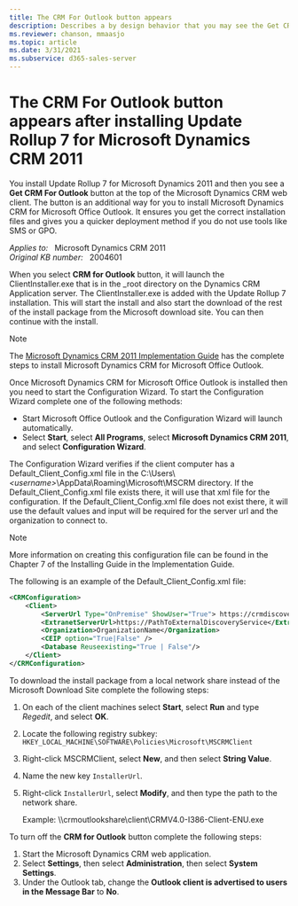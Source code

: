 ```yaml
---
title: The CRM For Outlook button appears
description: Describes a by design behavior that you may see the Get CRM For Outlook button at the top of the Microsoft Dynamics CRM web client after installing Update Rollup 7 for Microsoft Dynamics CRM 2011.
ms.reviewer: chanson, mmaasjo
ms.topic: article
ms.date: 3/31/2021
ms.subservice: d365-sales-server
---
```

# The CRM For Outlook button appears after installing Update Rollup 7 for Microsoft Dynamics CRM 2011

You install Update Rollup 7 for Microsoft Dynamics 2011 and then you see a **Get CRM For Outlook** button at the top of the Microsoft Dynamics CRM web client. The button is an additional way for you to install Microsoft Dynamics CRM for Microsoft Office Outlook. It ensures you get the correct installation files and gives you a quicker deployment method if you do not use tools like SMS or GPO.

_Applies to:_ &nbsp; Microsoft Dynamics CRM 2011  
_Original KB number:_ &nbsp; 2004601

When you select **CRM for Outlook** button, it will launch the ClientInstaller.exe that is in the _root directory on the Dynamics CRM Application server. The ClientInstaller.exe is added with the Update Rollup 7 installation. This will start the install and also start the download of the rest of the install package from the Microsoft download site. You can then continue with the install.

> [!NOTE]
> The [Microsoft Dynamics CRM 2011 Implementation Guide](https://www.microsoft.com/download/details.aspx?id=3621) has the complete steps to install Microsoft Dynamics CRM for Microsoft Office Outlook.

Once Microsoft Dynamics CRM for Microsoft Office Outlook is installed then you need to start the Configuration Wizard. To start the Configuration Wizard complete one of the following methods:

- Start Microsoft Office Outlook and the Configuration Wizard will launch automatically.
- Select **Start**, select **All Programs**, select **Microsoft Dynamics CRM 2011**, and select **Configuration Wizard**.

The Configuration Wizard verifies if the client computer has a Default_Client_Config.xml file in the C:\Users\\*\<username>*\AppData\Roaming\Microsoft\MSCRM directory. If the Default_Client_Config.xml file exists there, it will use that xml file for the configuration. If the Default_Client_Config.xml file does not exist there, it will use the default values and input will be required for the server url and the organization to connect to.

> [!NOTE]
> More information on creating this configuration file can be found in the Chapter 7 of the Installing Guide in the Implementation Guide.

The following is an example of the Default_Client_Config.xml file:

```xml
<CRMConfiguration>
    <Client>
        <ServerUrl Type="OnPremise" ShowUser="True"> https://crmdiscoveryservice/MSCRMServices</ServerUrl>
        <ExtranetServerUrl>https://PathToExternalDiscoveryService</ExtranetServerUrl>
        <Organization>OrganizationName</Organization>
        <CEIP option="True|False" />
        <Database Reuseexisting="True | False"/> 
    </Client>
</CRMConfiguration>
```

To download the install package from a local network share instead of the Microsoft Download Site complete the following steps:

1. On each of the client machines select **Start**, select **Run** and type *Regedit*, and select **OK**.
2. Locate the following registry subkey:
   `HKEY_LOCAL_MACHINE\SOFTWARE\Policies\Microsoft\MSCRMClient`
3. Right-click MSCRMClient, select **New**, and then select **String Value**.
4. Name the new key `InstallerUrl`.
5. Right-click `InstallerUrl`, select **Modify**, and then type the path to the network share.

   Example: \\\\crmoutlookshare\\client\\CRMV4.0-I386-Client-ENU.exe

To turn off the **CRM for Outlook** button complete the following steps:

1. Start the Microsoft Dynamics CRM web application.
2. Select **Settings**, then select **Administration**, then select **System Settings**.
3. Under the Outlook tab, change the **Outlook client is advertised to users in the Message Bar** to **No**.

